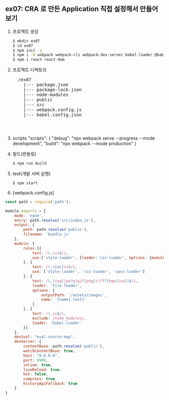 ## ex07: CRA 로 만든 Application 직접 설정해서 만들어 보기

1.  프로젝트 생성
    ```bash
    $ mkdir ex07
    $ cd ex07
    $ npm init -y
    $ npm i -D webpack webpack-cli webpack-dev-server babel-loader @babel/core @babel/preset-env @babel/preset-react css-loader style-loader sass-loader node-sass file-loader
    $ npm i react react-dom
    ```
2.  프로젝트 디렉토리
    <pre>
      /ex07
        |--- package.json
        |--- package-lock.json
        |--- node-modules
        |--- public
        |--- src
        |--- webpack.config.js
        |--- babel.config.json
    <pre>

3.  scripts
    "scripts": {
      "debug": "npx webpack serve --progress --mode development",
      "build": "npx webpack --mode production"
    }

4.  빌드(번들링)
    ```bash
    $ npm run build
    ```

5.  test(개발 서버 실행)
    ```bash
    $ npm start
    ```


6. [webpack.config.js]
```javascript
const path = require('path');

module.exports = {
    mode: 'none',
    entry: path.resolve('src/index.js'),
    output: {
        path: path.resolve('public'),
        filename: 'bundle.js'
    },
    module: {
        rules:[{
            test: /\.css$/i,
            use:['style-loader', {loader:'css-loader', options: {modules: true}}]
        }, {
            test: /\.s[ac]ss$/i,
            use: ['style-loader', 'css-loader', 'sass-loader']
        }, {
            test: /\.(svg|jpe?g|gif|png|tiff?|bmp|ico|)$/i,
            loader: 'file-loader',
            options: {
                outputPath: '/assets/images',
                name: '[name].[ext]'
            }
        }, {
            test: /\.js$/i,
            exclude: /node_modules/,
            loader: 'babel-loader'
        }]
    },
    devtool: "eval-source-map",
    devServer: {
        contentBase: path.resolve('public'),
        watchContentBase: true,
        host: "0.0.0.0",
        port: 9999,
        inline: true,
        liveReload: true,
        hot: false,
        compress: true,
        historyApiFallback: true
    }
}
```